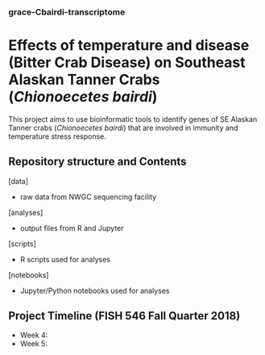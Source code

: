 ### grace-Cbairdi-transcriptome

# Effects of temperature and disease (Bitter Crab Disease) on Southeast Alaskan Tanner Crabs (_Chionoecetes bairdi_)
This project aims to use bioinformatic tools to identify genes of SE Alaskan Tanner crabs (_Chionoecetes bairdi_) that are involved in immunity and temperature stress response. 

## Repository structure and Contents
[data]
- raw data from NWGC sequencing facility

[analyses]
- output files from R and Jupyter

[scripts]
- R scripts used for analyses

[notebooks]
- Jupyter/Python notebooks used for analyses

## Project Timeline (FISH 546 Fall Quarter 2018)
- Week 4: 
- Week 5: 
